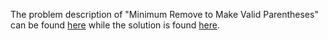 The problem description of "Minimum Remove to Make Valid Parentheses" can be found [here](https://leetcode.com/problems/minimum-remove-to-make-valid-parentheses/) while the solution is found [here](https://github.com/aurimas13/Solutions-To-Problems/blob/main/LeetCode/Python%20Solutions/Minimum%20Remove%20to%20Make%20Valid%20Parentheses/minimum.py).
